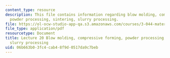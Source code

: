 ```yaml
---
content_type: resource
description: This file contains information regarding blow molding, compressive forming,
  powder processing, sintering, slurry processing.
file: https://ol-ocw-studio-app-qa.s3.amazonaws.com/courses/3-044-materials-processing-spring-2013/06b663b03fc4cab48f9d0517da9c7beb_MIT3_044S13_Lec20.pdf
file_type: application/pdf
resourcetype: Document
title: Lecture 20 Blow molding, compressive forming, powder processing, sintering,
  slurry processing
uid: 06b663b0-3fc4-cab4-8f9d-0517da9c7beb
---
```

